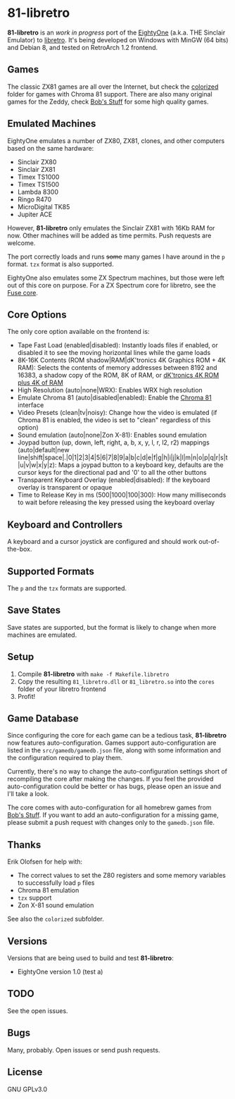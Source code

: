 # 81-libretro

**81-libretro** is an *work in progress* port of the [EightyOne](http://www.chuntey.com/) (a.k.a. THE Sinclair Emulator) to [libretro](http://www.libretro.com/). It's being developed on Windows with MinGW (64 bits) and Debian 8, and tested on RetroArch 1.2 frontend.

## Games

The classic ZX81 games are all over the Internet, but check the [colorized](https://github.com/leiradel/81-libretro/tree/master/colorized) folder for games with Chroma 81 support. There are also many original games for the Zeddy, check [Bob's Stuff](http://www.bobs-stuff.co.uk/zx81.html) for some high quality games. 

## Emulated Machines

EightyOne emulates a number of ZX80, ZX81, clones, and other computers based on the same hardware:

* Sinclair ZX80
* Sinclair ZX81
* Timex TS1000
* Timex TS1500
* Lambda 8300
* Ringo R470
* MicroDigital TK85
* Jupiter ACE

However, **81-libretro** only emulates the Sinclair ZX81 with 16Kb RAM for now. Other machines will be added as time permits. Push requests are welcome.

The port correctly loads and runs ~~some~~ many games I have around in the `p` format. `tzx` format is also supported.

EightyOne also emulates some ZX Spectrum machines, but those were left out of this core on purpose. For a ZX Spectrum core for libretro, see the [Fuse core](https://github.com/libretro/fuse-libretro).

## Core Options

The only core option available on the frontend is:

* Tape Fast Load (enabled|disabled): Instantly loads files if enabled, or disabled it to see the moving horizontal lines while the game loads
* 8K-16K Contents (ROM shadow|RAM|dK'tronics 4K Graphics ROM + 4K RAM): Selects the contents of memory addresses between 8192 and 16383, a shadow copy of the ROM, 8K of RAM, or [dK'tronics 4K ROM plus 4K of RAM](http://www.fruitcake.plus.com/Sinclair/ZX81/Chroma/ChromaInterface_Software_CharacterSetROM.htm)
* High Resolution (auto|none|WRX): Enables WRX high resolution
* Emulate Chroma 81 (auto|disabled|enabled): Enable the [Chroma 81](http://www.fruitcake.plus.com/Sinclair/ZX81/Chroma/ChromaInterface.htm) interface
* Video Presets (clean|tv|noisy): Change how the video is emulated (if Chroma 81 is enabled, the video is set to "clean" regardless of this option)
* Sound emulation (auto|none|Zon X-81): Enables sound emulation
* Joypad button (up, down, left, right, a, b, x, y, l, r, l2, r2) mappings (auto|default|new line|shift|space|.|0|1|2|3|4|5|6|7|8|9|a|b|c|d|e|f|g|h|i|j|k|l|m|n|o|p|q|r|s|t|u|v|w|x|y|z): Maps a joypad button to a keyboard key, defaults are the cursor keys for the directional pad and '0' to all the other buttons
* Transparent Keyboard Overlay (enabled|disabled): If the keyboard overlay is transparent or opaque
* Time to Release Key in ms (500|1000|100|300): How many milliseconds to wait before releasing the key pressed using the keyboard overlay

## Keyboard and Controllers

A keyboard and a cursor joystick are configured and should work out-of-the-box.

## Supported Formats

The `p` and the `tzx` formats are supported.

## Save States

Save states are supported, but the format is likely to change when more machines are emulated.

## Setup

1. Compile **81-libretro** with `make -f Makefile.libretro`
1. Copy the resulting `81_libretro.dll` or `81_libretro.so` into the `cores` folder of your libretro frontend
1. Profit!

## Game Database

Since configuring the core for each game can be a tedious task, **81-libretro** now features auto-configuration. Games support auto-configuration are listed in the `src/gamedb/gamedb.json` file, along with some information and the configuration required to play them.

Currently, there's no way to change the auto-configuration settings short of recompiling the core after making the changes. If you feel the provided auto-configuration could be better or has bugs, please open an issue and I'll take a look.

The core comes with auto-configuration for all homebrew games from [Bob's Stuff](http://www.bobs-stuff.co.uk/zx81.html). If you want to add an auto-configuration for a missing game, please submit a push request with changes only to the `gamedb.json` file.

## Thanks

Erik Olofsen for help with:

* The correct values to set the Z80 registers and some memory variables to successfully load `p` files
* Chroma 81 emulation
* `tzx` support
* Zon X-81 sound emulation

See also the `colorized` subfolder.

## Versions

Versions that are being used to build and test **81-libretro**:

* EightyOne version 1.0 (test a)

## TODO

See the open issues.

## Bugs

Many, probably. Open issues or send push requests.

## License

GNU GPLv3.0
